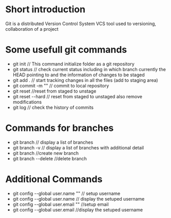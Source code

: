 # Short introduction
Git is a distributed Version Control System  VCS tool used to versioning, collaboration of a project

# Some usefull git commands
 - git init // This command initialize folder as a git repository
 - git status // check current status including in which branch currently the HEAD pointing to and the information of changes to be staged
 - git add . // start tracking changes in all the files (add to staging area)
 - git commit -m "<message>" // commit to local repository
 - git reset //reset from staged to unstage
 - git reset --hard // reset from staged to unstaged also remove modifications
 - git log // check the history of commits

# Commands for branches
- git branch // display a list of branches
- git branch -v // display a list of branches with additional detail
- git branch <branch-name> //create new branch 
- git branch --delete <branch-name> //delete branch

# Additional Commands
- git config --global user.name "<username>" // setup username
- git config --global user.name             // display the setuped username
- git config --global user.email "<email>" //setup email
- git config --global user.email           //display the setuped username